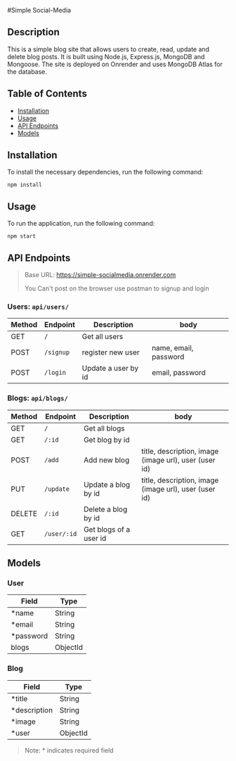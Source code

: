 #Simple Social-Media

## Description
This is a simple blog site that allows users to create, read, update and delete blog posts. It is built using Node.js, Express.js, MongoDB and Mongoose. The site is deployed on Onrender and uses MongoDB Atlas for the database.
## Table of Contents
* [Installation](#installation)
* [Usage](#usage)
* [API Endpoints](#api-endpoints)
* [Models](#models)

## Installation
To install the necessary dependencies, run the following command:
```
npm install
```
## Usage
To run the application, run the following command:
```
npm start
```

## API Endpoints
> Base URL: https://simple-socialmedia.onrender.com
> 
> You Can't post on the browser use postman to signup and login
### Users: `api/users/`
<!-- table -->
| Method | Endpoint  | Description         | body                  |
| ------ | --------- | ------------------- | --------------------- |
| GET    | `/`       | Get all users       |                       |
| POST   | `/signup` | register new user   | name, email, password |
| POST   | `/login`  | Update a user by id | email, password       |

### Blogs: `api/blogs/`

<!-- table -->
| Method | Endpoint    | Description            | body                                                  |
| ------ | ----------- | ---------------------- | ----------------------------------------------------- |
| GET    | `/`         | Get all blogs          |                                                       |
| GET    | `/:id`      | Get blog by id         |                                                       |
| POST   | `/add`      | Add new blog           | title, description, image (image url), user (user id) |
| PUT    | `/update`   | Update a blog by id    | title, description, image (image url), user (user id) |
| DELETE | `/:id`      | Delete a blog by id    |                                                       |
| GET    | `/user/:id` | Get blogs of a user id |                                                       |

## Models
### User
<!-- table -->
| Field    | Type     | 
| -------- | -------- | 
| *name     | String   |
| *email    | String   |
| *password | String   |
| blogs    | ObjectId |

### Blog
<!-- table -->
| Field       | Type     |
| ----------- | -------- |
| *title       | String   |
| *description | String   |
| *image       | String   |
| *user        | ObjectId |

> Note: * indicates required field
